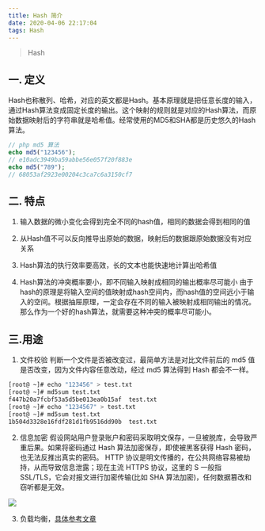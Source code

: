 ```yaml
---
title: Hash 简介
date: 2020-04-06 22:17:04
tags: Hash
---
```


> Hash

<!-- more -->

## 一. 定义
Hash也称散列、哈希，对应的英文都是Hash。基本原理就是把任意长度的输入，通过Hash算法变成固定长度的输出。这个映射的规则就是对应的Hash算法，而原始数据映射后的字符串就是哈希值。经常使用的MD5和SHA都是历史悠久的Hash算法。

```php
// php md5 算法
echo md5("123456");
// e10adc3949ba59abbe56e057f20f883e
echo md5("789");
// 68053af2923e00204c3ca7c6a3150cf7
```

## 二. 特点

1. 输入数据的微小变化会得到完全不同的hash值，相同的数据会得到相同的值

2. 从Hash值不可以反向推导出原始的数据，映射后的数据跟原始数据没有对应关系

3. Hash算法的执行效率要高效，长的文本也能快速地计算出哈希值

4. Hash算法的冲突概率要小，即不同输入映射成相同的输出概率尽可能小
由于hash的原理是将输入空间的值映射成hash空间内，而hash值的空间远小于输入的空间。根据抽屉原理，一定会存在不同的输入被映射成相同输出的情况。那么作为一个好的hash算法，就需要这种冲突的概率尽可能小。


## 三.用途

1. 文件校验
判断一个文件是否被改变过，最简单方法是对比文件前后的 md5 值是否改变，因为文件内容任意改动，经过 md5 算法得到 Hash 都会不一样。
```sh
[root@ ~]# echo "123456" > test.txt
[root@ ~]# md5sum test.txt 
f447b20a7fcbf53a5d5be013ea0b15af  test.txt
[root@ ~]# echo "1234567" > test.txt
[root@ ~]# md5sum test.txt 
1b504d3328e16fdf281d1fb9516dd90b  test.txt
```

2. 信息加密
假设网站用户登录账户和密码采取明文保存，一旦被脱库，会导致严重后果。如果将密码通过 Hash 算法加密保存，即使被黑客获得 Hash 密码，也无法反推出真实的密码。
HTTP 协议是明文传播的，在公共网络容易被劫持，从而导致信息泄露；现在主流 HTTPS 协议，这里的 S 一般指 SSL/TLS，它会对报文进行加密传输(比如 SHA 算法加密)，任何数据篡改和窃听都是无效。

![](http://qiniucdn.luckybird.me/blog/img/2020/HTTPS_Hash.png)


3. 负载均衡，[具体参考文章](https://www.jianshu.com/p/4660a8a1f132)